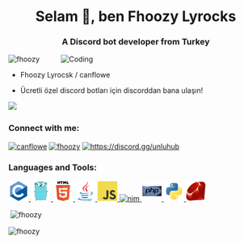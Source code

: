 <h1 align="center">Selam 👋, ben Fhoozy Lyrocks</h1>
<h3 align="center">A Discord bot developer from Turkey</h3>
<img align="right" alt="Coding" width="400" src="https://cdn.discordapp.com/attachments/1004442883333570570/1026027713741463562/pp.png">

<p align="left"> <img src="https://komarev.com/ghpvc/?username=fhoozy&label=Profile%20views&color=000000&style=plastic" alt="fhoozy" /> </p>

- Fhoozy Lyrocsk / canflowe

- Ücretli özel discord botları için discorddan bana ulaşın!

<img src="https://lanyard-profile-readme.vercel.app/api/483657756310765591?theme=light&amp;bg=7ad3f5&amp;animated=true&amp;hideDiscrim=true&amp;borderRadius=30px&amp;idleMessage=Probably%20doing%20something%20else">

<h3 align="left">Connect with me:</h3>
<p align="left">
<a href="https://instagram.com/canflowe" target="blank"><img align="center" src="https://raw.githubusercontent.com/rahuldkjain/github-profile-readme-generator/master/src/images/icons/Social/instagram.svg" alt="canflowe" height="30" width="40" /></a>
<a href="https://www.youtube.com/c/fhoozy" target="blank"><img align="center" src="https://raw.githubusercontent.com/rahuldkjain/github-profile-readme-generator/master/src/images/icons/Social/youtube.svg" alt="fhoozy" height="30" width="40" /></a>
<a href="https://discord.gg/unluhub" target="blank"><img align="center" src="https://raw.githubusercontent.com/rahuldkjain/github-profile-readme-generator/master/src/images/icons/Social/discord.svg" alt="https://discord.gg/unluhub" height="30" width="40" /></a>
</p>

<h3 align="left">Languages and Tools:</h3>
<p align="left"> <a href="https://www.cprogramming.com/" target="_blank" rel="noreferrer"> <img src="https://raw.githubusercontent.com/devicons/devicon/master/icons/c/c-original.svg" alt="c" width="40" height="40"/> </a> <a href="https://golang.org" target="_blank" rel="noreferrer"> <img src="https://raw.githubusercontent.com/devicons/devicon/master/icons/go/go-original.svg" alt="go" width="40" height="40"/> </a> <a href="https://www.w3.org/html/" target="_blank" rel="noreferrer"> <img src="https://raw.githubusercontent.com/devicons/devicon/master/icons/html5/html5-original-wordmark.svg" alt="html5" width="40" height="40"/> </a> <a href="https://www.java.com" target="_blank" rel="noreferrer"> <img src="https://raw.githubusercontent.com/devicons/devicon/master/icons/java/java-original.svg" alt="java" width="40" height="40"/> </a> <a href="https://developer.mozilla.org/en-US/docs/Web/JavaScript" target="_blank" rel="noreferrer"> <img src="https://raw.githubusercontent.com/devicons/devicon/master/icons/javascript/javascript-original.svg" alt="javascript" width="40" height="40"/> </a> <a href="https://nim-lang.org/" target="_blank" rel="noreferrer"> <img src="https://www.vectorlogo.zone/logos/nim-lang/nim-lang-icon.svg" alt="nim" width="40" height="40"/> </a> <a href="https://www.php.net" target="_blank" rel="noreferrer"> <img src="https://raw.githubusercontent.com/devicons/devicon/master/icons/php/php-original.svg" alt="php" width="40" height="40"/> </a> <a href="https://www.python.org" target="_blank" rel="noreferrer"> <img src="https://raw.githubusercontent.com/devicons/devicon/master/icons/python/python-original.svg" alt="python" width="40" height="40"/> </a> <a href="https://www.ruby-lang.org/en/" target="_blank" rel="noreferrer"> <img src="https://raw.githubusercontent.com/devicons/devicon/master/icons/ruby/ruby-original.svg" alt="ruby" width="40" height="40"/> </a> </p>

<p>&nbsp;<img align="center" src="https://github-readme-stats.vercel.app/api?username=fhoozy&show_icons=true&locale=en" alt="fhoozy" /></p>

<p><img align="center" src="https://github-readme-streak-stats.herokuapp.com/?user=fhoozy&theme=dark" alt="fhoozy" /></p>
